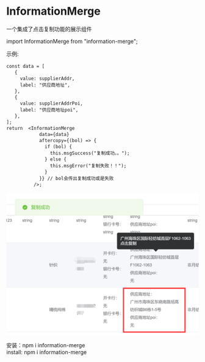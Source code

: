 # InformationMerge

一个集成了点击复制功能的展示组件 <br/>

import InformationMerge from "information-merge";

示例:

    const data = [
       {
         value: supplierAddr,
         label: "供应商地址",
       },
       {
         value: supplierAddrPoi,
         label: "供应商地址poi",
       },
    ];
    return  <InformationMerge
                data={data}
                aftercopy={(bol) => {
                  if (bol) {
                    this.msgSuccess("复制成功。。");
                  } else {
                    this.msgError("复制失败！！");
                  }
                }} // bol会传出复制成功或是失败
              />;

![image-20211014192959856](https://raw.githubusercontent.com/Alan1034/PicturesServer/main/PicGo_imgs/202110141930077.png)

安装：npm i information-merge<br/>
install: npm i information-merge
